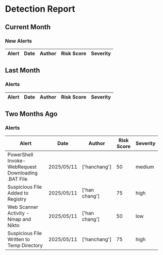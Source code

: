 # Detection Report
## Current Month
### New Alerts

| Alert | Date | Author | Risk Score | Severity |
| --- | --- | --- | --- | --- |
## Last Month
### Alerts

| Alert | Date | Author | Risk Score | Severity |
| --- | --- | --- | --- | --- |
## Two Months Ago
### Alerts

| Alert | Date | Author | Risk Score | Severity |
| --- | --- | --- | --- | --- |
|PowerShell Invoke-WebRequest Downloading .BAT File|2025/05/11|['hanchang']|50|medium|
|Suspicious File Added to Registry|2025/05/11|['han chang']|75|high|
|Web Scanner Activity - Nmap and Nikto|2025/05/11|['han chang']|50|low|
|Suspicious File Written to Temp Directory|2025/05/11|['hanchang']|75|high|
